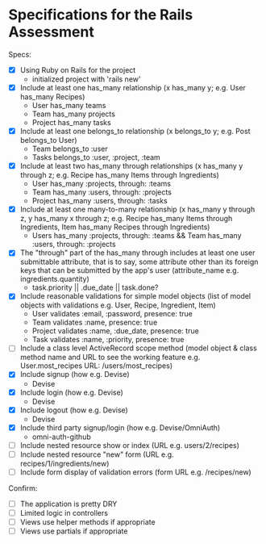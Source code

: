 # Specifications for the Rails Assessment

Specs:
- [x] Using Ruby on Rails for the project
    - initialized project with 'rails new'
- [x] Include at least one has_many relationship (x has_many y; e.g. User has_many Recipes)
    - User has_many teams
    - Team has_many projects
    - Project has_many tasks
- [x] Include at least one belongs_to relationship (x belongs_to y; e.g. Post belongs_to User)
    - Team belongs_to :user
    - Tasks belongs_to :user, :project, :team
- [x] Include at least two has_many through relationships (x has_many y through z; e.g. Recipe has_many Items through Ingredients)
    - User has_many :projects, through: :teams
    - Team has_many :users, through: :projects
    - Project has_many :users, through: :tasks
- [x] Include at least one many-to-many relationship (x has_many y through z, y has_many x through z; e.g. Recipe has_many Items through Ingredients, Item has_many Recipes through Ingredients)
    - Users has_many :projects, through: :teams && Team has_many :users, through: :projects
- [x] The "through" part of the has_many through includes at least one user submittable attribute, that is to say, some attribute other than its foreign keys that can be submitted by the app's user (attribute_name e.g. ingredients.quantity)
    - task.priority || .due_date || task.done?
- [x] Include reasonable validations for simple model objects (list of model objects with validations e.g. User, Recipe, Ingredient, Item)
    - User validates :email, :password, presence: true
    - Team validates :name,  presence: true
    - Project validates :name, :due_date, presence: true
    - Task validates :name, :priority, presence: true
- [ ] Include a class level ActiveRecord scope method (model object & class method name and URL to see the working feature e.g. User.most_recipes URL: /users/most_recipes)
- [x] Include signup (how e.g. Devise)
    - Devise
- [x] Include login (how e.g. Devise)
    - Devise
- [x] Include logout (how e.g. Devise)
    - Devise
- [x] Include third party signup/login (how e.g. Devise/OmniAuth)
    - omni-auth-github
- [ ] Include nested resource show or index (URL e.g. users/2/recipes)
- [ ] Include nested resource "new" form (URL e.g. recipes/1/ingredients/new)
- [ ] Include form display of validation errors (form URL e.g. /recipes/new)

Confirm:
- [ ] The application is pretty DRY
- [ ] Limited logic in controllers
- [ ] Views use helper methods if appropriate
- [ ] Views use partials if appropriate